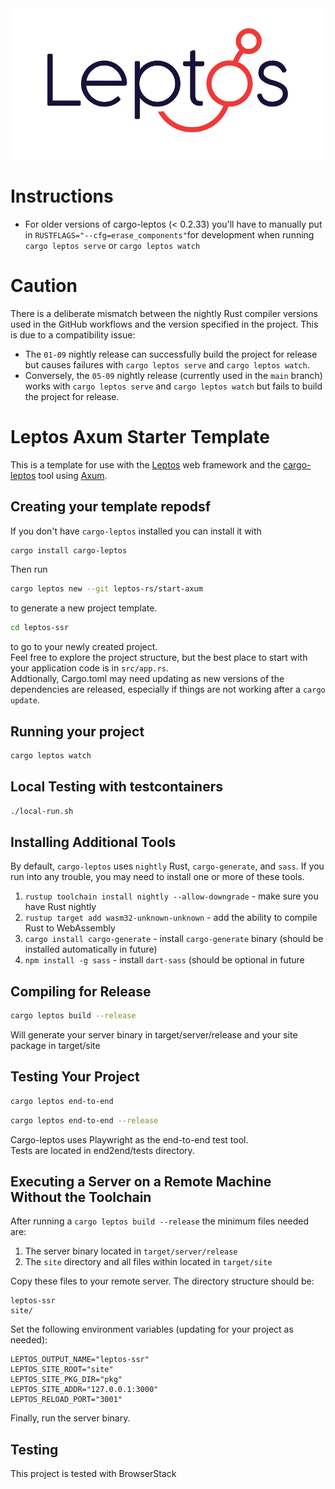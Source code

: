<picture>
    <source srcset="https://raw.githubusercontent.com/leptos-rs/leptos/main/docs/logos/Leptos_logo_Solid_White.svg" media="(prefers-color-scheme: dark)">
    <img src="https://raw.githubusercontent.com/leptos-rs/leptos/main/docs/logos/Leptos_logo_RGB.svg" alt="Leptos Logo">
</picture>

# Instructions
- For older versions of cargo-leptos (< 0.2.33) you'll have to manually put in `RUSTFLAGS="--cfg=erase_components"`for development when running `cargo leptos serve` or `cargo leptos watch` 

# Caution
There is a deliberate mismatch between the nightly Rust compiler versions used in the GitHub workflows and the version specified in the project. This is due to a compatibility issue:

- The `01-09` nightly release can successfully build the project for release but causes failures with `cargo leptos serve` and `cargo leptos watch`.
- Conversely, the `05-09` nightly release (currently used in the `main` branch) works with `cargo leptos serve` and `cargo leptos watch` but fails to build the project for release.

# Leptos Axum Starter Template

This is a template for use with the [Leptos](https://github.com/leptos-rs/leptos) web framework and the [cargo-leptos](https://github.com/akesson/cargo-leptos) tool using [Axum](https://github.com/tokio-rs/axum).

## Creating your template repodsf

If you don't have `cargo-leptos` installed you can install it with

```bash
cargo install cargo-leptos
```

Then run
```bash
cargo leptos new --git leptos-rs/start-axum
```

to generate a new project template.

```bash
cd leptos-ssr
```

to go to your newly created project.  
Feel free to explore the project structure, but the best place to start with your application code is in `src/app.rs`.  
Addtionally, Cargo.toml may need updating as new versions of the dependencies are released, especially if things are not working after a `cargo update`.

## Running your project

```bash
cargo leptos watch
```

## Local Testing with testcontainers

```bash
./local-run.sh
```

## Installing Additional Tools

By default, `cargo-leptos` uses `nightly` Rust, `cargo-generate`, and `sass`. If you run into any trouble, you may need to install one or more of these tools.

1. `rustup toolchain install nightly --allow-downgrade` - make sure you have Rust nightly
2. `rustup target add wasm32-unknown-unknown` - add the ability to compile Rust to WebAssembly
3. `cargo install cargo-generate` - install `cargo-generate` binary (should be installed automatically in future)
4. `npm install -g sass` - install `dart-sass` (should be optional in future

## Compiling for Release
```bash
cargo leptos build --release
```

Will generate your server binary in target/server/release and your site package in target/site

## Testing Your Project
```bash
cargo leptos end-to-end
```

```bash
cargo leptos end-to-end --release
```

Cargo-leptos uses Playwright as the end-to-end test tool.  
Tests are located in end2end/tests directory.

## Executing a Server on a Remote Machine Without the Toolchain
After running a `cargo leptos build --release` the minimum files needed are:

1. The server binary located in `target/server/release`
2. The `site` directory and all files within located in `target/site`

Copy these files to your remote server. The directory structure should be:
```text
leptos-ssr
site/
```
Set the following environment variables (updating for your project as needed):
```text
LEPTOS_OUTPUT_NAME="leptos-ssr"
LEPTOS_SITE_ROOT="site"
LEPTOS_SITE_PKG_DIR="pkg"
LEPTOS_SITE_ADDR="127.0.0.1:3000"
LEPTOS_RELOAD_PORT="3001"
```
Finally, run the server binary.


## Testing 
This project is tested with BrowserStack
